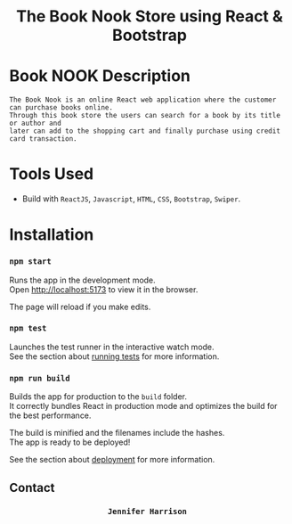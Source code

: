 <h1 align="center">The Book Nook Store using React & Bootstrap </h1>


# Book NOOK Description
    The Book Nook is an online React web application where the customer can purchase books online.
    Through this book store the users can search for a book by its title or author and
    later can add to the shopping cart and finally purchase using credit card transaction.
    
 # Tools Used

- Build with `ReactJS`, `Javascript`, `HTML`, `CSS`, `Bootstrap`, `Swiper`.

# Installation 

### `npm start`

Runs the app in the development mode.<br>
Open [http://localhost:5173](http://localhost:5173) to view it in the browser.

The page will reload if you make edits.<br>

### `npm test`

Launches the test runner in the interactive watch mode.<br>
See the section about [running tests](#running-tests) for more information.

### `npm run build`

Builds the app for production to the `build` folder.<br>
It correctly bundles React in production mode and optimizes the build for the best performance.

The build is minified and the filenames include the hashes.<br>
The app is ready to be deployed!

See the section about [deployment](#deployment) for more information.

## Contact 
 <h3 align="center">
  <code>Jennifer Harrison </code>
</h3>
  <p align="center"> 

</p>
